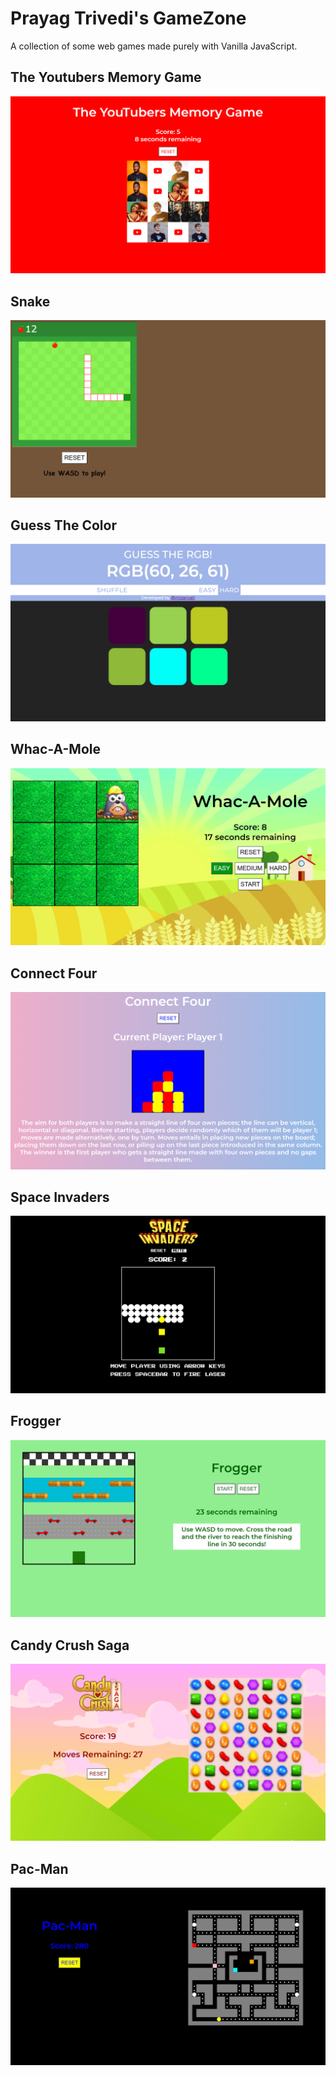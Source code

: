 # Prayag Trivedi's GameZone
A collection of some web games made purely with Vanilla JavaScript.

## The Youtubers Memory Game
![](Memory/Screenshot.png)

## Snake
![](Snake/Screenshot.png)

## Guess The Color
![](GuessTheColor/Screenshot.png)

## Whac-A-Mole
![](Whac-A-Mole/Screenshot.png)

## Connect Four
![](ConnectFour/Screenshot.png)

## Space Invaders
![](SpaceInvaders/Screenshot.png)

## Frogger
![](Frogger/Screenshot.png)

## Candy Crush Saga
![](CandyCrushSaga/img/Screenshot.png)

## Pac-Man
<img src='Pac-Man (beta)/Screenshot.png'>
